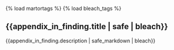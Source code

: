 {% load martortags %}
{% load bleach_tags %}
## {{appendix_in_finding.title | safe | bleach}}

{{appendix_in_finding.description | safe_markdown | bleach}}
